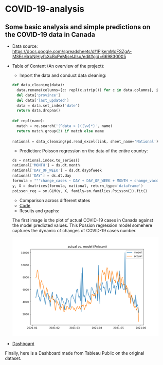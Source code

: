 # COVID-19-analysis

## Some basic analysis and simple predictions on the COVID-19 data in Canada
- Data source: https://docs.google.com/spreadsheets/d/1PjkemMdFSZgA-M8Esr6rbNjHiyfcXcBxPeMjselJIso/edit#gid=669830005
- Table of Content (An overview of the project):
  - Import the data and conduct data cleaning:
  ```python
  def data_cleaning(data):
    data.rename(columns={c: repl(c.strip()) for c in data.columns}, inplace=True)
    del data['province']
    del data['last_updated']
    data = data.set_index('date')
    return data.dropna()
  
  def repl(name):
    match = re.search('(^data » )([\w]*)', name)
    return match.group(2) if match else name
    
  national = data_cleaning(pd.read_excel(link, sheet_name='National'))
  ```
  
  - Prediction: Poisson regression on the data of the entire country:
  
  ```python
  ds = national.index.to_series()
  national['MONTH'] = ds.dt.month
  national['DAY_OF_WEEK'] = ds.dt.dayofweek
  national['DAY'] = ds.dt.day
  formula = """change_cases ~ DAY + DAY_OF_WEEK + MONTH + change_vaccinated + change_tests"""
  y, X = dmatrices(formula, national, return_type='dataframe')
  poisson_reg = sm.GLM(y, X, family=sm.families.Poisson()).fit()
  ```
  
  - Comparison across different states
  - [Code](covid-19_ca.py)
  - Results and graphs:
  
  The first image is the plot of actual COVID-19 cases in Canada against the model predicted values. This Possion regression model somehere captures the dynamic of   changes of COVID-19 cases number.
  
  <img src="Poisson.png" alt="Poisson regression"/>
  
 
 
 - [Dashboard](https://public.tableau.com/app/profile/yangzixuan5243/viz/COVID-19CanadaViz/Dashboard1)
  
  Finally, here is a Dashboard made from Tableau Public on the original dataset.
   
